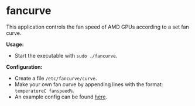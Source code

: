 # fancurve

This application controls the fan speed of AMD GPUs according to a set fan curve.

**Usage:**  
* Start the executable with `sudo ./fancurve`.

**Configuration:**
* Create a file `/etc/fancurve/curve`.
* Make your own fan curve by appending lines with the format: `temperatureC fanspeed%`.
* An example config can be found [here](https://github.com/Mantas-2155X/fancurve/blob/master/curve).
